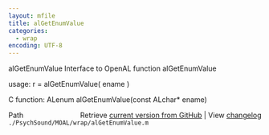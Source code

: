 ```yaml
---
layout: mfile
title: alGetEnumValue
categories:
  - wrap
encoding: UTF-8
---
```


alGetEnumValue  Interface to OpenAL function alGetEnumValue

usage:  r = alGetEnumValue\( ename \)

C function:  ALenum alGetEnumValue\(const ALchar\* ename\)


<div class="code_header" style="text-align:right;">
  <span style="float:left;">Path&nbsp;&nbsp;</span> <span class="counter">Retrieve <a href=
  "https://raw.github.com/Psychtoolbox-3/Psychtoolbox-3/beta/./PsychSound/MOAL/wrap/alGetEnumValue.m">current version from GitHub</a> | View <a href=
  "https://github.com/Psychtoolbox-3/Psychtoolbox-3/commits/beta/./PsychSound/MOAL/wrap/alGetEnumValue.m">changelog</a></span>
</div>
<div class="code">
  <code>./PsychSound/MOAL/wrap/alGetEnumValue.m</code>
</div>

